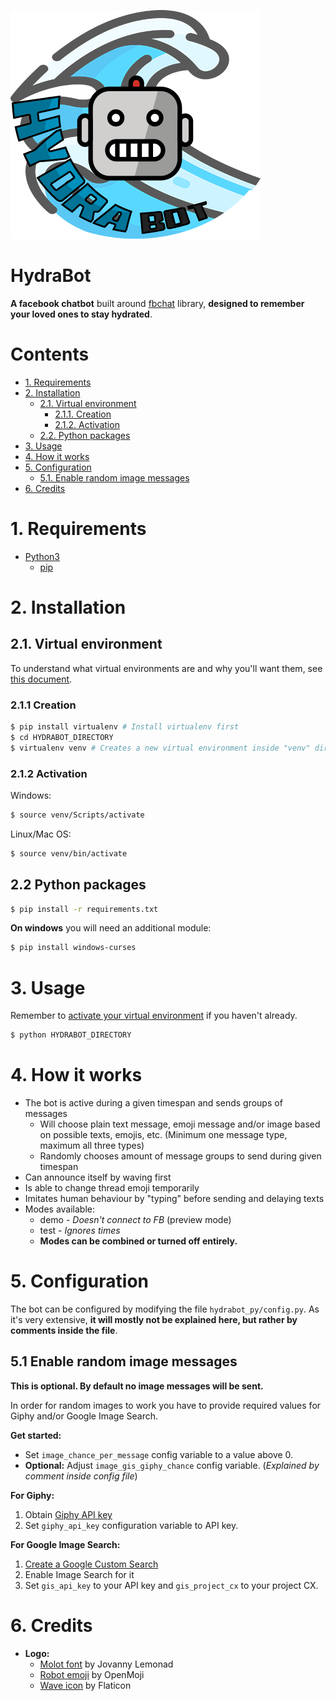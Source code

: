 ![alt text](logo.png)

HydraBot
===

**A facebook chatbot** built around [fbchat](https://github.com/carpedm20/fbchat) library, **designed to remember your loved ones to stay hydrated**.


# Contents
* [1. Requirements](#1-requirements)
* [2. Installation](#2-installation)
  * [2.1. Virtual environment](#21-virtual-environment)
    * [2.1.1. Creation](#211-creation)
    * [2.1.2. Activation](#212-activation)
  * [2.2. Python packages](#22-python-packages)
* [3. Usage](#3-usage)
* [4. How it works](#4-how-it-works)
* [5. Configuration](#5-configuration)
  * [5.1. Enable random image messages](#51-enable-random-image-messages)
* [6. Credits](#6-credits)


# 1. Requirements
* [Python3](https://www.python.org/)
  * [pip](https://pypi.org/project/pip/)


# 2. Installation

## 2.1. Virtual environment

To understand what virtual environments are and why you'll want them, see [this document](https://docs.python-guide.org/dev/virtualenvs/#lower-level-virtualenv).

### 2.1.1 Creation

```bash
$ pip install virtualenv # Install virtualenv first
$ cd HYDRABOT_DIRECTORY
$ virtualenv venv # Creates a new virtual environment inside "venv" directory
```

### 2.1.2 Activation
Windows:

```bash
$ source venv/Scripts/activate
```

Linux/Mac OS:

```bash
$ source venv/bin/activate
```

## 2.2 Python packages

```bash
$ pip install -r requirements.txt
```

**On windows** you will need an additional module:
```bash
$ pip install windows-curses
```


# 3. Usage

Remember to [activate your virtual environment](#activation) if you haven't already.

```bash
$ python HYDRABOT_DIRECTORY
```


# 4. How it works
* The bot is active during a given timespan and sends groups of messages
  * Will choose plain text message, emoji message and/or image based on possible texts, emojis, etc. (Minimum one message type, maximum all three types)
  * Randomly chooses amount of message groups to send during given timespan
* Can announce itself by waving first
* Is able to change thread emoji temporarily
* Imitates human behaviour by "typing" before sending and delaying texts
* Modes available:
  * demo - *Doesn't connect to FB* (preview mode)
  * test - *Ignores times*
  * **Modes can be combined or turned off entirely.**


# 5. Configuration
The bot can be configured by modifying the file  ```hydrabot_py/config.py```. As it's very extensive, **it will mostly not be explained here, but rather by comments inside the file**.

## 5.1 Enable random image messages
**This is optional. By default no image messages will be sent.**

In order for random images to work you have to provide required values for Giphy and/or Google Image Search.

**Get started:**
* Set ```image_chance_per_message``` config variable to a value above 0.
* **Optional:** Adjust ```image_gis_giphy_chance``` config variable. (*Explained by comment inside config file*)

**For Giphy:**
1. Obtain [Giphy API key](https://support.giphy.com/hc/en-us/articles/360020283431-Request-A-GIPHY-API-Key)
2. Set ```giphy_api_key``` configuration variable to API key.

**For Google Image Search:**
1. [Create a Google Custom Search](https://developers.google.com/custom-search)
2. Enable Image Search for it
3. Set ```gis_api_key``` to your API key and ```gis_project_cx``` to your project CX.


# 6. Credits
* **Logo:**
  * [Molot font](https://www.dafont.com/molot.font) by Jovanny Lemonad
  * [Robot emoji](https://openmoji.org/library/#search=robot&emoji=1F916) by OpenMoji
  * [Wave icon](https://www.flaticon.com/free-icon/wave_616711) by Flaticon

